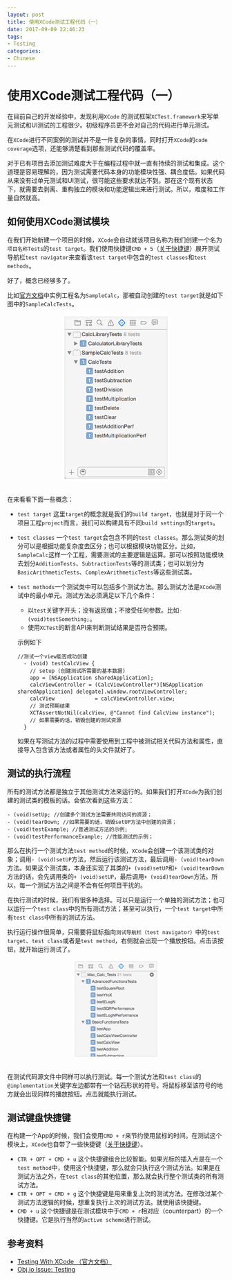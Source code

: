 ```yaml
---
layout: post
title: 使用XCode测试工程代码（一）
date: 2017-09-09 22:46:23
tags:
- Testing
categories:
- Chinese
---
```


# 使用XCode测试工程代码（一）

在目前自己的开发经验中，发现利用`XCode` 的测试框架`XCTest.framework`来写单元测试和UI测试的工程很少。初级程序员更不会对自己的代码进行单元测试。

在`XCode`进行不同案例的测试并不是一件复杂的事情。同时打开`XCode`的`code coverage`选项，还能够清楚看到那些测试代码的覆盖率。

对于已有项目去添加测试难度大于在编程过程中就一直有持续的测试和集成。这个道理是容易理解的，因为测试需要代码本身的功能模块性强、耦合度低。如果代码从来没有过单元测试和UI测试，很可能这些要求就达不到。那在这个现有状态下，就需要去剥离、重构独立的模块和功能逻辑出来进行测试。所以，难度和工作量自然就高。

<!-- more -->

## 如何使用XCode测试模块

在我们开始新建一个项目的时候，`XCode`会自动就该项目名称为我们创建一个名为`项目名称Tests`的`test target`。我们使用快捷键`CMD + 5`（[关于快捷键](http://www.awsomejiang.com/2017/09/09/xcode-keyborad-shortcuts/)）展开测试导航栏`test navigator`来查看该`test target`中包含的`test classes`和`test methods`。

好了，概念已经够多了。

比如[官方文档]()中实例工程名为`SampleCalc`，那被自动创建的`test target`就是如下图中的`SampleCalcTests`。

<div align='center'>
<img 
src="/images/test_navigatior.png" 
width="250" 
title = "测试导航栏内容结构"
alt = "测试导航栏内容结构"
align = center
/>
<br />
<br />
</div>

在来看看下面一些概念：

- `test target` 这里`target`的概念就是我们的`build target`，也就是对于同一个项目工程`project`而言，我们可以构建具有不同`build settings`的`targets`。
- `test classes` 一个`test target`会包含不同的`test classes`。那么测试类的划分可以是根据功能复杂度去区分；也可以根据模块功能区分。比如，`SampleCalc`这样一个工程，需要测试的主要逻辑是运算。那可以按照功能模块去划分`AdditionTests`、`SubtractionTests`等的测试类；也可以划分为`BasicArithmeticTests`、`ComplexArithmeticTests`等这些测试类。
- `test methods`一个测试类中可以包括多个测试方法。那么测试方法是`XCode`测试中的最小单元。测试方法必须满足以下几个条件：
	- 以`test`关键字开头；没有返回值；不接受任何参数。比如`- (void)testSomething;`。
	- 使用`XCTest`的断言API来判断测试结果是否符合预期。<br>
	
	示例如下
	```objc
	//测试一个view能否成功创建
	  - (void) testCalcView {
	  	// setup (创建测试所需要的基本数据)
	  	app = [NSApplication sharedApplication];
	  	calcViewController = (CalcViewController*)[NSApplication sharedApplication] delegate].window.rootViewController;
	  	calcView             = calcViewController.view;
		// 测试预期结果
	  	XCTAssertNotNil(calcView, @"Cannot find CalcView instance");
	  	// 如果需要的话，销毁创建的测试资源 
	  }
	```
	如果在写测试方法的过程中需要使用到工程中被测试相关代码方法和属性，直接导入包含该方法或者属性的头文件就好了。

## 测试的执行流程

所有的测试方法都是独立于其他测试方法来运行的。如果我们打开`XCode`为我们创建的测试类的模板的话。会依次看到这些方法：

```objc
- (void)setUp; //创建多个测试方法需要共同访问的资源；
- (void)tearDown; //如果需要的话，销毁setUP方法中创建的资源；
- (void)testExample; //普通测试方法的示例;
- (void)testPerformanceExample; //性能测试的示例；
```

那么在执行一个测试方法`test method`的时候，`XCode`会创建一个该测试类的对象；调用```- (void)setUP```方法，然后运行该测试方法，最后调用```- (void)tearDown```方法。如果这个测试类，本身还实现了其类的```+ (void)setUP```和```+ (void)tearDown```方法的话，会先调用类的```+ (void)setUP```，最后调用```+ (void)tearDown```方法。所以，每一个测试方法之间是不会有任何项目干扰的。

在执行测试的时候，我们有很多种选择。可以只是运行一个单独的测试方法；也可以运行一个`test class`中的所有测试方法；甚至可以执行，一个`test target`中所有`test class`中所有的测试方法。

执行运行操作很简单，只需要将鼠标指向`测试导航栏（test navigator）`中的`test target`、`test class`或者是`test method`，右侧就会出现一个播放按钮。点击该按钮，就开始运行测试了。

<div align='center'>
<img 
src="/images/test_play_button.png" 
width="200" 
title = "执行测试按钮"
alt = "执行测试按钮"
align = center
/>
<br />
<br />
</div>

在测试代码源文件中同样可以执行测试。每一个测试方法和`test class`的`@implementation`关键字左边都带有一个钻石形状的符号。将鼠标移至该符号的地方就会出现同样的播放按钮。点击就能执行测试。

## 测试键盘快捷键

在构建一个App的时候，我们会使用`CMD + r`来节约使用鼠标的时间。在测试这个模块上，`XCode`也自带了一些快捷键（[关于快捷键](http://www.awsomejiang.com/2017/09/09/xcode-keyborad-shortcuts/)）。

- `CTR + OPT + CMD + u` 这个快捷键组合比较智能。如果光标的插入点是在一个`test method`中，使用这个快捷键，那么就会只执行这个测试方法。如果是在测试方法之外，在`test class`的其他位置，那么就会执行整个测试类的所有测试方法。
- `CTR + OPT + CMD + g` 这个快捷键是用来重复上次的测试方法。在修改过某个测试方法逻辑的时候，想重复执行上次的测试方法。就使用该快捷键。
- `CMD + u` 这个快捷键是在测试模块中于`CMD + r`相对应（counterpart）的一个快捷键。它是执行当然的`active scheme`进行测试。

## 参考资料

- [Testing With XCode （官方文档）](https://developer.apple.com/library/content/documentation/DeveloperTools/Conceptual/testing_with_xcode/chapters/01-introduction.html)
- [Obj.io Issue: Testing](https://www.objc.io/issues/15-testing/)


